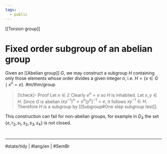 ```yaml
---
tags:
  - public
---
```

[[Torsion group]]
# Fixed order subgroup of an abelian group

Given an [[Abelian group]] $G$, we may construct a subgroup $H$ containing only those elements whose order divides a given integer $n$,
i.e. $H = \{ x \in G \mid x^n = e \}$.
#m/thm/group

> [!check]- Proof
> Let $n \in \mathbb{Z}$
> Clearly $e^n = e$ so $H$ is inhabited.
> Let $x,y \in H$.
> Since $G$ is abelian $(xy^{-1})^n = x^n (y^n)^{-1} = e$,
> it follows $xy^{-1} \in H$.
> Therefore $H$ is a subgroup by [[Subgroup#One step subgroup test]].
> <span class="QED"/>

This construction can fail for non-abelian groups,
for example in $D_{4}$ the set $\{ e, r_{2}, s_{1}, s_{2}, s_{3}, s_{4} \}$ is not closed.


#
---
#state/tidy | #lang/en | #SemBr
